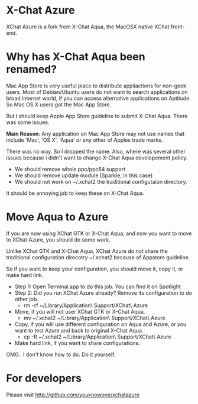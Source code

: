 # X-Chat Azure

XChat Azure is a fork from X-Chat Aqua, the MacOSX native XChat front-end.

# Why has X-Chat Aqua been renamed?

Mac App Store is very useful place to distribute appliactions for non-geek users. Most of Debian/Ubuntu users do not want to search applications on broad Internet world, if you can access alternative applications on Aptitude. So Mac OS X users got the Mac App Store.

But I should keep Apple App Store guideline to submit X-Chat Aqua. There was some issues.

**Main Reason**: Any application on Mac App Store may not use names that include 'Mac', 'OS X', 'Aqua' or any other of Apples trade marks.

There was no way. So I dropped the name.
Also, where was several other issues because i didn't want to change X-Chat Aqua developement policy.

* We should remove whole ppc/ppc64 support
* We should remove update module (Sparkle, in this case)
* We should not work on ~/.xchat2 the traditional configutaion directory.

It should be annoying job to keep these on X-Chat Aqua.

# Move Aqua to Azure

If you are now using XChat GTK or X-Chat Aqua, and now you want to move to XChat Azure, you should do some work.

Unlike XChat GTK and X-Chat Aqua, XChat Azure do not share the traditional configuration direcotry ~/.xchat2 because of Appstore guideline.

So if you want to keep your configuration, you should move it, copy it, or make hard link.

* Step 1: Open Terminal.app to do this job. You can find it on Spotlight
* Step 2: Did you run XChat Azure already? Remove its configuration to do other job.
  * rm -rf ~/Library/Application\ Support/XChat\ Azure
* Move, if you will not user XChat GTK or X-Chat Aqua.
  * mv ~/.xchat2 ~/Library/Application\ Support/XChat\ Azure
* Copy, if you will use different configuration on Aqua and Azure, or you want to test Azure and back to original X-Chat Aqua.
  * cp -R ~/.xchat2 ~/Library/Application\ Support/XChat\ Azure
* Make hard link, if you want to share configurations.

OMG.. I don't know how to do. Do it yourself.

# For developers

Please visit http://github.com/youknowone/xchatazure
